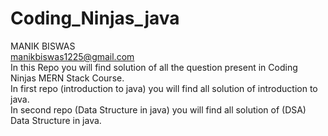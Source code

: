 # Coding_Ninjas_java
MANIK BISWAS <br>
manikbiswas1225@gmail.com <br>
In this Repo you will find solution of all the question present in Coding Ninjas MERN Stack Course. <br> 
In first repo (introduction to java) you will find all solution of introduction to java. <br>
In second repo (Data Structure in java) you will find all solution of (DSA) Data Structure in java. <br>
